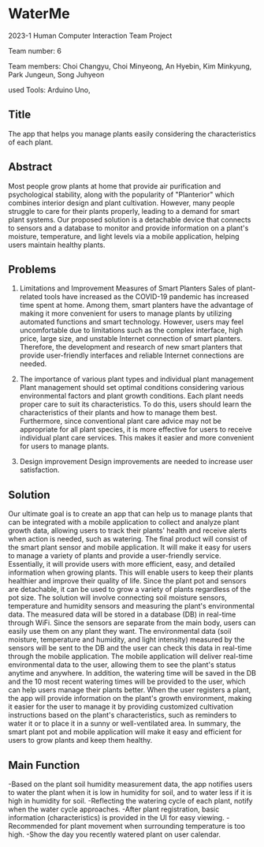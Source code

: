 # WaterMe
2023-1 Human Computer Interaction Team Project

Team number: 6

Team members: Choi Changyu, Choi Minyeong, An Hyebin,
Kim Minkyung, Park Jungeun, Song Juhyeon

used Tools: Arduino Uno, 

## Title
The app that helps you manage plants easily considering the characteristics of each plant.

## Abstract
Most people grow plants at home that provide air purification and psychological stability, along with the popularity of "Planterior" which combines interior design and plant cultivation. However, many people struggle to care for their plants properly, leading to a demand for smart plant systems. Our proposed solution is a detachable device that connects to sensors and a database to monitor and provide information on a plant's moisture, temperature, and light levels via a mobile application, helping users maintain healthy plants.

## Problems
1. Limitations and Improvement Measures of Smart Planters 
Sales of plant-related tools have increased as the COVID-19 pandemic has increased time spent at home. Among them, smart planters have the advantage of making it more convenient for users to manage plants by utilizing automated functions and smart technology. However, users may feel uncomfortable due to limitations such as the complex interface, high price, large size, and unstable Internet connection of smart planters. Therefore, the development and research of new smart planters that provide user-friendly interfaces and reliable Internet connections are needed.


2. The importance of various plant types and individual plant management
Plant management should set optimal conditions considering various environmental factors and plant growth conditions. Each plant needs proper care to suit its characteristics. To do this, users should learn the characteristics of their plants and how to manage them best. Furthermore, since conventional plant care advice may not be appropriate for all plant species, it is more effective for users to receive individual plant care services. This makes it easier and more convenient for users to manage plants. 

3. Design improvement
Design improvements are needed to increase user satisfaction. 

## Solution
Our ultimate goal is to create an app that can help us to manage plants that can be integrated with a mobile application to collect and analyze plant growth data, allowing users to track their plants' health and receive alerts when action is needed, such as watering. The final product will consist of the smart plant sensor and mobile application. It will make it easy for users to manage a variety of plants and provide a user-friendly service. Essentially, it will provide users with more efficient, easy, and detailed information when growing plants. This will enable users to keep their plants healthier and improve their quality of life. Since the plant pot and sensors are detachable, it can be used to grow a variety of plants regardless of the pot size.
The solution will involve connecting soil moisture sensors, temperature and humidity sensors and measuring the plant's environmental data. The measured data will be stored in a database (DB) in real-time through WiFi. Since the sensors are separate from the main body, users can easily use them on any plant they want. The environmental data (soil moisture, temperature and humidity, and light intensity) measured by the sensors will be sent to the DB and the user can check this data in real-time through the mobile application.
The mobile application will deliver real-time environmental data to the user, allowing them to see the plant's status anytime and anywhere. In addition, the watering time will be saved in the DB and the 10 most recent watering times will be provided to the user, which can help users manage their plants better. When the user registers a plant, the app will provide information on the plant's growth environment, making it easier for the user to manage it by providing customized cultivation instructions based on the plant's characteristics, such as reminders to water it or to place it in a sunny or well-ventilated area. In summary, the smart plant pot and mobile application will make it easy and efficient for users to grow plants and keep them healthy.

## Main Function
-Based on the plant soil humidity measurement data, the app notifies users to water the plant when it is low in humidity for soil, and to water less if it is high in humidity for soil. 
-Reflecting the watering cycle of each plant, notify when the water cycle approaches.
-After plant registration, basic information (characteristics) is provided in the UI for easy viewing. 
-Recommended for plant movement when surrounding temperature is too high.
-Show the day you recently watered plant on user calendar.
